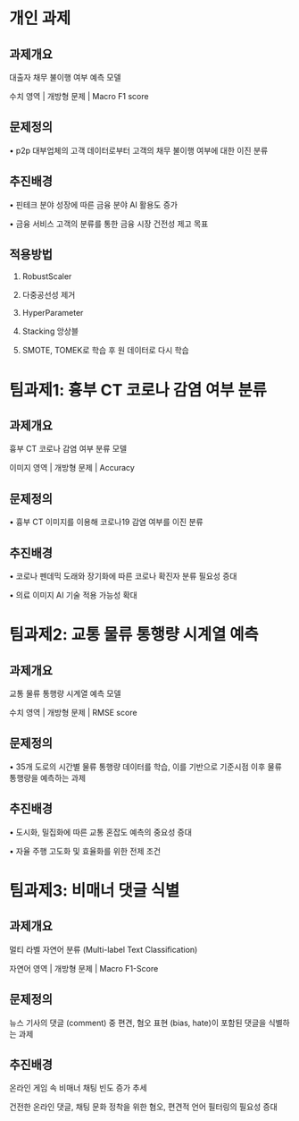 # 개인 과제
## 과제개요

대출자 채무 불이행 여부 예측 모델

수치 영역 | 개방형 문제 | Macro F1 score

## 문제정의

• p2p 대부업체의 고객 데이터로부터 고객의 채무 불이행 여부에 대한 이진 분류

## 추진배경

• 핀테크 분야 성장에 따른 금융 분야 AI 활용도 증가

• 금융 서비스 고객의 분류를 통한 금융 시장 건전성 제고 목표 

## 적용방법
1. RobustScaler

2. 다중공선성 제거

3. HyperParameter

4. Stacking 앙상블

5. SMOTE, TOMEK로 학습 후 원 데이터로 다시 학습

# 팀과제1: 흉부 CT 코로나 감염 여부 분류

## 과제개요

흉부 CT 코로나 감염 여부 분류 모델

이미지 영역 | 개방형 문제 | Accuracy

## 문제정의

• 흉부 CT 이미지를 이용해 코로나19 감염 여부를 이진 분류

## 추진배경

• 코로나 펜데믹 도래와 장기화에 따른 코로나 확진자 분류 필요성 증대

• 의료 이미지 AI 기술 적용 가능성 확대


# 팀과제2: 교통 물류 통행량 시계열 예측

## 과제개요

교통 물류 통행량 시계열 예측 모델

수치 영역 | 개방형 문제 | RMSE score

## 문제정의

• 35개 도로의 시간별 물류 통행량 데이터를 학습, 이를 기반으로 기준시점 이후 물류 통행량을 예측하는 과제

## 추진배경

• 도시화, 밀집화에 따른 교통 혼잡도 예측의 중요성 증대

• 자율 주행 고도화 및 효율화를 위한 전제 조건


# 팀과제3: 비매너 댓글 식별

## 과제개요

멀티 라벨 자연어 분류 (Multi-label Text Classification)

자연어 영역 | 개방형 문제 | Macro F1-Score

## 문제정의

뉴스 기사의 댓글 (comment) 중 편견, 혐오 표현 (bias, hate)이 포함된 댓글을 식별하는 과제

## 추진배경

온라인 게임 속 비매너 채팅 빈도 증가 추세

건전한 온라인 댓글, 채팅 문화 정착을 위한 혐오, 편견적 언어 필터링의 필요성 증대
